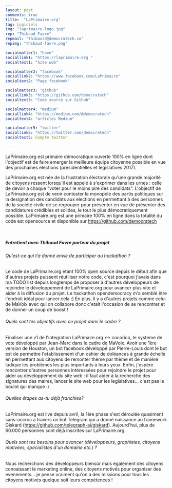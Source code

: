 ```yaml
---
layout: post
comments: true
title:  "LaPrimaire.org"
tag: Logiciels
img: "laprimaire-logo.jpg"
rep: "Thibaud Favre"
repmail: "thibauld@democratech.co"
repimg: "thibaud-favre.png"

socialmatter1: "home"
sociallink1: "https://laprimaire.org "
socialtext1: "Site web"

socialmatter2: "facebook"
sociallink2: "https://www.facebook.com/LaPrimaire"
socialtext2: "Page facebook"

socialmatter3: "github"
sociallink3: "https://github.com/democratech"
socialtext3: "Code source sur Github"

socialmatter4: "medium"
sociallink4: "https://medium.com/@democratech"
socialtext4: "articles Medium"

socialmatter5: "twitter"
sociallink5: "https://twitter.com/democratech"
socialtext5: Compte twitter

---
```


LaPrimaire.org est primaire démocratique ouverte 100% en ligne dont l'objectif est de faire emerger la meilleure équipe citoyenne possible en vue des prochaines elections (presidentielles et legislatives 2017).

LaPrimaire.org est née de la frustration électorale qu'une grande majorité de citoyens ressent lorsqu'il est appelé à s'exprimer dans les urnes : celle de devoir a chaque "voter pour le moins pire des candidats". L'objectif de LaPrimaire.org est de venir contester le monopole des partis politiques sur la designation des candidats aux elections en permettant à des personnes de la société civile de se regrouper pour présenter en vue de présenter des candidatures crédibles et solides, le tout le plus démocratiquement possible. LaPrimaire.org est une primaire 100% en ligne dans la totalité du code est opensource et disponible sur https://github.com/democratech

<br>

##### Entretient avec Thibaud Favre porteur du projet


###### Qu’est-ce qui t’a donné envie de participer au hackathon ? 
Le code de LaPrimaire.org etant 100% open source depuis le début afin que d'autres projets puissent réutiliser notre code, c'est pourquoi j'avais dans ma TODO list depuis longtemps de proposer à d'autres développeurs de rejoindre le développement de LaPrimaire.org pour avancer plus vite et aider à la diffusion du projet. Le hackathon opendemocracy m'a semblé être l'endroit idéal pour lancer cela :) En plus, il y a d'autres projets comme celui de MaVoix avec qui on collabore donc c'etait l'occasion de se rencontrer et de donner un coup de boost !

###### Quels sont tes objectifs avec ce projet dans le cadre ?

Finaliser une v1 de l'integration LaPrimaire.org <-> cocorico, le systeme de vote développé par Jean-Marc dans le cadre de MaVoix. Avoir une 1ère version de Houston, un bot facebook développé par Pierre-Louis dont le but est de permettre l'etablissement d'un cahier de doléances à grande échelle en permettant aux citoyens de remonter thème par thème et de manière ludique les problèmes les plus importants à leurs yeux. Enfin, j'espère rencontrer d'autres personnes intéressées pour rejoindre le projet pour aider au développement du site web : il faut aider à la recherche des signatures des maires, lancer le site web pour les legislatives... c'est pas le boulot qui manque :)

###### Quelles étapes as-tu déjà franchies? 

LaPrimaire.org est live depuis avril, la 1ère phase s'est déroulée quasiment sans-accroc a travers un bot Telegram qui a donné naissance au framework Giskard (https://github.com/telegraph-ai/giskard). Aujourd'hui, plus de 60.000 personnes sont déjà inscrites sur LaPrimaire.org.


###### Quels sont tes besoins pour avancer (développeurs, graphistes, citoyens motivées, spécialistes d'un domaine etc.) ? 

Nous recherchons des développeurs biensûr mais également des citoyens connaissant le marketing online, des citoyens motivés pour organiser des evenements... je pense vraiment qu'on a des missions pour tous les citoyens motivés quelque soit leurs compétences !
